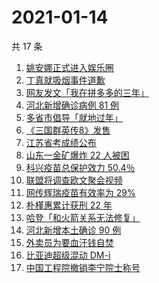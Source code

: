 # 2021-01-14

共 17 条

<!-- BEGIN ZHIHUSEARCH -->
<!-- 最后更新时间 Thu Jan 14 2021 15:37:59 GMT+0800 (CST) -->
1. [姚安娜正式进入娱乐圈](https://www.zhihu.com/search?q=姚安娜)
1. [丁真就吸烟事件道歉](https://www.zhihu.com/search?q=丁真抽烟)
1. [网友发文「我在拼多多的三年」](https://www.zhihu.com/search?q=我在拼多多的三年)
1. [河北新增确诊病例 81 例](https://www.zhihu.com/search?q=河北新增)
1. [多省市倡导「就地过年」](https://www.zhihu.com/search?q=就地过年)
1. [《三国群英传8》发售](https://www.zhihu.com/search?q=三国群英传8)
1. [江苏省考成绩公布](https://www.zhihu.com/search?q=江苏省考)
1. [山东一金矿爆炸 22 人被困](https://www.zhihu.com/search?q=山东金矿)
1. [科兴疫苗总保护效力 50.4％](https://www.zhihu.com/search?q=科兴疫苗)
1. [联盟将调查欧文聚会视频](https://www.zhihu.com/search?q=欧文)
1. [网传辉瑞疫苗有效率为 29%](https://www.zhihu.com/search?q=辉瑞疫苗)
1. [朴槿惠累计获刑 22 年](https://www.zhihu.com/search?q=朴槿惠)
1. [哈登「和火箭关系无法修复」 ](https://www.zhihu.com/search?q=哈登)
1. [河北新增本土确诊 90 例](https://www.zhihu.com/search?q=河北新增)
1. [外卖员为要血汗钱自焚](https://www.zhihu.com/search?q=外卖员自焚)
1. [比亚迪超级混动 DM-i](https://www.zhihu.com/search?q=比亚迪)
1. [中国工程院撤销李宁院士称号](https://www.zhihu.com/search?q=李宁院士)
<!-- END ZHIHUSEARCH -->

